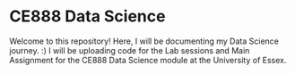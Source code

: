 # CE888 Data Science

Welcome to this repository!
Here, I will be documenting my Data Science journey. :)
I will be uploading code for the Lab sessions and Main Assignment for the CE888 Data Science module at the University of Essex.
